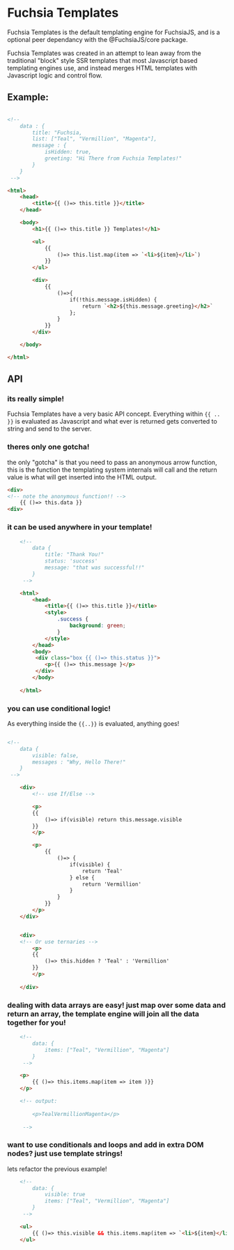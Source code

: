 # Fuchsia Templates

Fuchsia Templates is the default templating engine for FuchsiaJS, and is a optional peer dependancy with the @FuchsiaJS/core package.

Fuchsia Templates was created in an attempt to lean away from the traditional "block" style SSR templates that most Javascript based templating engines use, and instead merges HTML templates with Javascript logic and control flow.

## Example:

```html

<!-- 
    data : {
        title: "Fuchsia,
        list: ["Teal", "Vermillion", "Magenta"],
        message : {
            isHidden: true,
            greeting: "Hi There from Fuchsia Templates!"
        }
    }
 -->

<html>
    <head>
        <title>{{ ()=> this.title }}</title>
    </head>

    <body>
        <h1>{{ ()=> this.title }} Templates!</h1>

        <ul> 
            {{
                ()=> this.list.map(item => `<li>${item}</li>`)
            }}
        </ul>

        <div>
            {{
                ()=>{
                    if(!this.message.isHidden) {
                        return `<h2>${this.message.greeting}</h2>`
                    };
                }
            }}
        </div>

    </body>

</html>


```


## API

### its really simple!

Fuchsia Templates have a very basic API concept. Everything within `{{ .. }}` is evaluated as Javascript and what ever is returned gets converted to string and send to the server.

### theres only one gotcha!


the only "gotcha" is that you need to pass an anonymous arrow function, this is the function the templating system internals will call and the return value is what will get inserted into the HTML output.

```html
<div>
<!-- note the anonymous function!! -->
    {{ ()=> this.data }}
<div>

```

### it can be used anywhere in your template!

```html
    <!-- 
        data {
            title: "Thank You!"
            status: 'success'
            message: "that was successful!!"
        }
     -->

    <html>
        <head>
            <title>{{ ()=> this.title }}</title>
            <style>
                .success {
                    background: green;
                }
            </style>
        </head>
        <body>
         <div class="box {{ ()=> this.status }}">
            <p>{{ ()=> this.message }</p>
         </div>
        </body>
       
    </html>


```


### you can use conditional logic!

As everything inside the `{{..}}` is evaluated, anything goes!

```html

<!-- 
    data {
        visible: false,
        messages : "Why, Hello There!"
    }
 -->

    <div>
        <!-- use If/Else -->

        <p>
        {{
            ()=> if(visible) return this.message.visible
        }}
        </p>

        <p>
            {{
                ()=> {
                    if(visible) {
                        return 'Teal'
                    } else {
                        return 'Vermillion'
                    }
                }
            }}
        </p>
    </div>


    <div>
    <!-- Or use ternaries -->
        <p>
        {{
            ()=> this.hidden ? 'Teal' : 'Vermillion'
        }}
        </p>
    
    </div>
```


### dealing with data arrays are easy! just map over some data and return an array, the template engine will join all the data together for you!


```html
    <!-- 
        data: {
            items: ["Teal", "Vermillion", "Magenta"]
        }
     -->

    <p>
        {{ ()=> this.items.map(item => item )}}
    </p>

    <!-- output: 
    
        <p>TealVermillionMagenta</p>
    
     -->

```


### want to use conditionals and loops and add in extra DOM nodes? just use template strings!

lets refactor the previous example!

```html
    <!-- 
        data: {
            visible: true
            items: ["Teal", "Vermillion", "Magenta"]
        }
     -->

    <ul>
        {{ ()=> this.visible && this.items.map(item => `<li>${item}</li>` )}}
    </ul>

```




